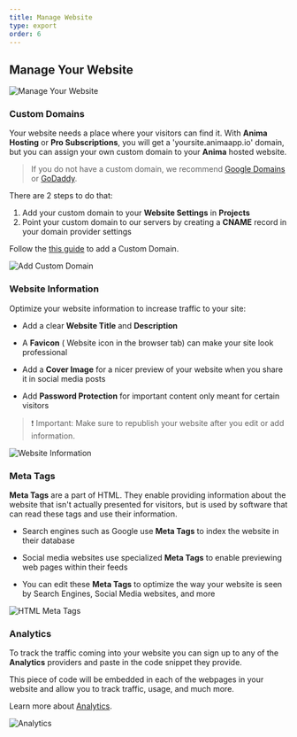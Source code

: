 ```yaml
---
title: Manage Website
type: export
order: 6
---
```


## Manage Your Website
![Manage Your Website](http://f.cl.ly/items/2o263e1C0t0q3q0V2f1y/Website%20settings.gif)

### Custom Domains

Your website needs a place where your visitors can find it. With **Anima** **Hosting** or **Pro Subscriptions**, you will get a 'yoursite.animaapp.io' domain, but you  can assign your own custom domain to your **Anima** hosted website.

> If you do not have a custom domain, we recommend [Google Domains](https://domains.google) or [GoDaddy](http://godaddy.com).

There are 2 steps to do that:

1. Add your custom domain to your  **Website Settings** in **Projects**
2. Point your custom domain to our servers by creating a **CNAME** record in your domain provider settings

Follow the [this guide](https://docs.animaapp.com/v3/export/08-custom-domain.html) to add a Custom Domain.

![Add Custom Domain](https://downloads.intercomcdn.com/i/o/96808812/24e0fac904d0e872dac7f809/Export_Manage_Add+Domain.png)

### Website Information

Optimize your website information to increase traffic to your site:

- Add a clear **Website Title** and **Description**

- A **Favicon** ( Website icon in the browser tab) can make your site look professional
 
- Add a **Cover Image** for a nicer preview of your website when you share it in social media posts
 
- Add **Password Protection** for important content only meant for certain visitors
 
 
>❗️ Important: Make sure to republish your website after you edit or add information.


![Website Information](https://downloads.intercomcdn.com/i/o/96420438/bf2564ae7e793f37f13816c6/Screen+Shot+2019-01-11+at+3.47.34+PM.png)

### Meta Tags

**Meta Tags** are a part of HTML. They enable providing information about the website that isn't actually presented for visitors, but is used by software that can read these tags and use their information.

* Search engines such as Google use **Meta Tags** to index the website in their database

* Social media websites use specialized **Meta Tags** to enable previewing web pages within their feeds

* You can edit these **Meta Tags** to optimize the way your website is seen by Search Engines, Social Media websites, and more

![HTML Meta Tags](https://downloads.intercomcdn.com/i/o/96420774/c6fef920710636ae9933098e/Screen+Shot+2019-01-11+at+3.48.06+PM.png)

### Analytics

To track the traffic coming into your website you can sign up to any of the **Analytics** providers and paste in the code snippet they provide.

This piece of code will be embedded in each of the webpages in your website and allow you to track traffic, usage, and much more.

Learn more about [Analytics](https://docs.animaapp.com/v3/export/08-custom-domain.html).

![Analytics](https://downloads.intercomcdn.com/i/o/96420643/0dd3e667016aea6cd42de6b4/Screen+Shot+2019-01-11+at+3.48.41+PM.png)
